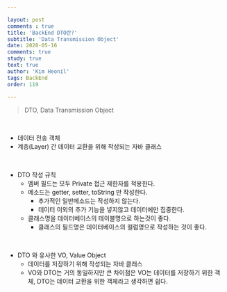 ```yaml
---

layout: post
comments : true
title: 'BackEnd DTO란?'
subtitle: 'Data Transmission Object'
date: 2020-05-16
comments: true
study: true
text: true
author: 'Kim Heonil'
tags: BackEnd
order: 119

---
```


> DTO, Data Transmission Object

<br>

- 데이터 전송 객체
- 계층(Layer) 간 데이터 교환을 위해 작성되는 자바 클래스

<br>

- DTO 작성 규칙
  - 멤버 필드는 모두 Private 접근 제한자를 적용한다.
  - 메소드는 getter, setter, toString 만 작성한다. 
    - 추가적인 일반메소드는 작성하지 않는다.
    - 데이터 이외의 추가 기능을 넣지않고 데이터에만 집중한다.
  - 클래스명을 데이터베이스의 테이블명으로 하는것이 좋다.
    - 클래스의 필드명은 데이터베이스의 컬럼명으로 작성하는 것이 좋다.

<br>

- DTO 와 유사한 VO, Value Object
  - 데이터를 저장하기 위해 작성되는 자바 클래스
  - VO와 DTO는 거의 동일하지만 큰 차이점은 VO는 데이터를 저장하기 위한 객체, DTO는 데이터 교환을 위한 객체라고 생각하면 쉽다.

<br><br>